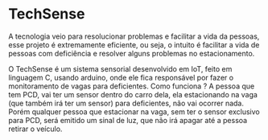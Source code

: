 # TechSense
A tecnologia veio para resolucionar problemas e facilitar a vida da pessoas, esse projeto é extremamente eficiente, ou seja, o intuito é facilitar a vida de pessoas com deficiência e resolver alguns problemas no estacionamento.

O TechSense é um sistema sensorial desenvolvido em IoT, feito em linguagem C, usando arduino, onde ele fica responsável por fazer o monitoramento de vagas para deficientes. Como funciona ? A pessoa que tem PCD, vai ter um sensor dentro do carro dela, ela estacionando na vaga (que também irá ter um sensor) para deficientes, não vai ocorrer nada. Porém qualquer pessoa que estacionar na vaga, sem ter o sensor exclusivo para PCD, será emitido um sinal de luz, que não irá apagar até a pessoa retirar o veículo.
